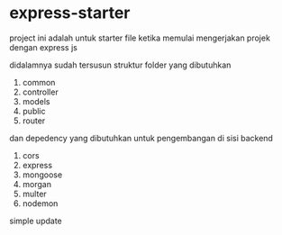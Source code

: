 # express-starter

project ini adalah untuk starter file ketika memulai mengerjakan projek dengan express js

didalamnya sudah tersusun struktur folder yang dibutuhkan 
 1. common
 2. controller
 3. models
 4. public
 5. router

dan depedency yang dibutuhkan untuk pengembangan di sisi backend

 1. cors
 2. express
 3. mongoose
 4. morgan
 5. multer
 6. nodemon


simple update 
